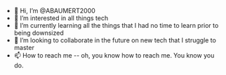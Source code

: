 - 👋 Hi, I’m @ABAUMERT2000
- 👀 I’m interested in all things tech
- 🌱 I’m currently learning all the things that I had no time to learn prior to being downsized
- 💞️ I’m looking to collaborate in the future on new tech that I struggle to master
- 📫 How to reach me -- oh, you know how to reach me. You know you do.

<!---
ABAUMERT2000/ABAUMERT2000 is a ✨ special ✨ repository because its `README.md` (this file) appears on your GitHub profile.
You can click the Preview link to take a look at your changes.
--->
